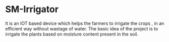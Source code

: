 # SM-Irrigator
It is an IOT based device which  helps the farmers to irrigate the crops , in an  efficient  way without  wastage of water.
The basic idea of the project is to irrigate the plants based on moisture content present in the soil. 
